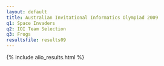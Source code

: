 ```yaml
---
layout: default
title: Australian Invitational Informatics Olympiad 2009
q1: Space Invaders
q2: IOI Team Selection
q3: Frogs
resultsfile: results09
---
```


{% include aiio_results.html %}
